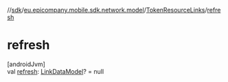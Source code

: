 //[sdk](../../../index.md)/[eu.epicompany.mobile.sdk.network.model](../index.md)/[TokenResourceLinks](index.md)/[refresh](refresh.md)

# refresh

[androidJvm]\
val [refresh](refresh.md): [LinkDataModel](../../eu.epicompany.mobile.android.data.network.model.hypermedia/-link-data-model/index.md)? = null
